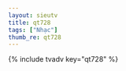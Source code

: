 ```yaml
--- 
layout: sieutv
title: qt728
tags: ["Nhạc"]
thumb_re: qt728
---
```

{% include tvadv key="qt728" %} 
